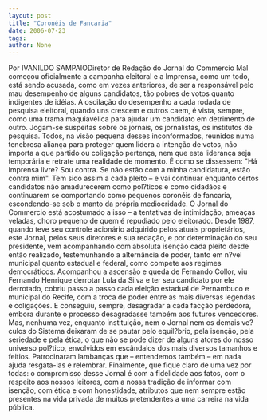 ```yaml
---
layout: post
title: "Coronéis de Fancaria"
date: 2006-07-23
tags: 
author: None
---
```


Por IVANILDO SAMPAIODiretor de Redação do Jornal do Commercio
Mal começou oficialmente a campanha eleitoral e a Imprensa, como um todo, está sendo acusada, como em vezes anteriores, de ser a responsável pelo mau desempenho de alguns candidatos, tão pobres de votos quanto indigentes de idéias. A oscilação do desempenho a cada rodada de pesquisa eleitoral, quando uns crescem e outros caem, é vista, sempre, como uma trama maquiavélica para ajudar um candidato em detrimento de outro. Jogam-se suspeitas sobre os jornais, os jornalistas, os institutos de pesquisa. Todos, na visão pequena desses inconformados, reunidos numa tenebrosa aliança para proteger quem lidera a intenção de votos, não importa a que partido ou coligação pertença, nem que esta liderança seja temporária e retrate uma realidade de momento. É como se dissessem: \"Há Imprensa livre? Sou contra. Se não estão com a minha candidatura, estão contra mim\".
Tem sido assim a cada pleito – e vai continuar enquanto certos candidatos não amadurecerem como pol?ticos e como cidadãos e continuarem se comportando como pequenos coronéis de fancaria, escondendo-se sob o manto da própria mediocridade.
O Jornal do Commercio está acostumado a isso – a tentativas de intimidação, ameaças veladas, choro pequeno de quem é repudiado pelo eleitorado. Desde 1987, quando teve seu controle acionário adquirido pelos atuais proprietários, este Jornal, pelos seus diretores e sua redação,
 e por determinação do seu presidente, vem acompanhando com absoluta isenção cada pleito desde então realizado, testemunhando a alternância de poder, tanto em n?vel municipal quanto estadual e federal, como compete aos regimes democráticos.
Acompanhou a ascensão e queda de Fernando Collor, viu Fernando Henrique derrotar Lula da Silva e ter seu candidato por ele derrotado, cobriu passo a passo cada eleição estadual de Pernambuco e municipal do Recife, com a troca de poder entre as mais diversas legendas e coligações. E conseguiu, sempre, desagradar a cada facção perdedora, embora durante o processo desagradasse também aos futuros vencedores. Mas, nenhuma vez, enquanto instituição, nem o Jornal nem os demais ve?culos do Sistema deixaram de se pautar pelo equil?brio, pela isenção, pela seriedade e pela ética, o que não se pode dizer de alguns atores do nosso universo pol?tico, envolvidos em escândalos dos mais diversos tamanhos e feitios. Patrocinaram lambanças que – entendemos também – em nada ajuda resgata-las e relembrar.
Finalmente, que fique claro de uma vez por todas: o compromisso desse Jornal é com a fidelidade aos fatos, com o respeito aos nossos leitores, com a nossa tradição de informar com isenção, com ética e com honestidade, atributos que nem sempre estão presentes na vida privada de muitos pretendentes a uma carreira na vida pública. 
